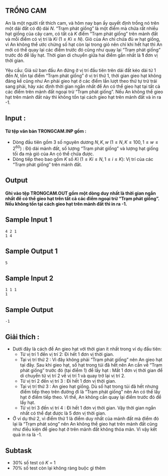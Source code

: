 ## TRỒNG CAM

An là một người rất thích cam, và hôm nay bạn ấy quyết định trồng nó trên một dải đất có độ dài $N$. “Trạm phát giống” là một điểm mà chứa rất nhiều hạt giống của cây cam, có tất cả $K$ điểm “Trạm phát giống” trên mảnh đất và mỗi điểm có vị trí là $Ki$ $(1 \le Ki \le N)$. Giỏ của An chỉ chứa đủ $w$ hạt giống, vì An không thể ước chừng số hạt còn lại trong giỏ nên chỉ khi hết hạt thì An mới có thể quay lại các điểm trước đó cũng như quay lại “Trạm phát giống” trước đó để lấy hạt. Thời gian di chuyển giữa hai điểm gần nhất là **1** đơn vị thời gian. 

Yêu cầu: Giả sử ban đầu An đứng ở vị trí đầu tiên trên dải đất kéo dài từ 1 đến $N$, tồn tại điểm “Trạm phát giống” ở vị trí thứ 1, thời gian gieo hạt không đáng kể cũng như An phải gieo hạt ở các điểm lần lượt theo thứ tự trừ trái sang phải, hãy xác định thời gian ngắn nhất để An có thể gieo hạt tại tất cả các điểm trên mảnh đất ngoại trừ “Trạm phát giống”. Nếu An không thể gieo hạt trên mảnh đất này thì không tồn tại cách gieo hạt trên mảnh đất và in ra -1.
## Input : 
#### Từ tệp văn bản TRONGCAM.INP gồm : 
-   Dòng đầu tiên gồm 3 số nguyên dương $N, K, w$  $(1 \le N, K \le 100, 1 \le w \le 2^{60} )$ : Độ dài mảnh đất, số lượng “Trạm phát giống” và lượng hạt giống tối đa mà giỏ của An có thể chứa được.
-   Dòng tiếp theo bao gồm $K$ số $Ki$ $(1 \le Ki \le N, 1 \le i \le K)$: Vị trí của các “Trạm phát giống” trên mảnh đất.

## Output
#### Ghi vào tệp TRONGCAM.OUT gồm một dòng duy nhất là thời gian ngắn nhất để có thể gieo hạt trên tất cả các điểm ngoại trừ “Trạm phát giống”. Nếu không tồn tại cách gieo hạt trên mảnh đất thì in ra -1.
## Sample Input 1 
```
4 2 1
1 4
```

## Sample Output 1
```
5
```
## Sample Input 2 
```
1 1 1
1

```

## Sample Output 
```
-1
```
## Giải thích :
-   Dưới đây là cách để An gieo hạt với thời gian ít nhất trong ví dụ đầu tiên:
       +   Từ vị trí 1 đến vị trí 2: Đi hết 1 đơn vị thời gian.
       +   Tại vị trí thứ 2 : Vì đây không phải “Trạm phát giống” nên An gieo hạt tại đây. Sau khi gieo hạt, số hạt trong túi đã hết nên An cần về “Trạm phát giống” trước đó (tại điểm 1) để lấy hạt : Mất 1 đơn vị thời gian để di chuyển từ vị trí 2 về vị trí 1 và quay trở lại vị trí 2.
       +   Từ vị trí 2 đến vị trí 3 : Đi hết 1 đơn vị thời gian.
       +   Tại vị trí thứ 3 : An gieo hạt giống. Dù số hạt trong túi đã hết nhưng điểm tiếp theo trên đường đi là “Trạm phát giống” nên An có thể lấy hạt ở điểm tiếp theo. Vì thế, An không cần quay lại điểm trước đó để lấy hạt.
       +   Từ vị trí 3 đến vị trí 4 : Đi hết 1 đơn vị thời gian.
       Vậy thời gian ngắn nhất có thể đạt được là 5 đơn vị thời gian.
   -  Ở ví dụ thứ 2, vì điểm thứ 1 là điểm duy nhất của mảnh đất mà điểm đó lại là “Trạm phát sóng” nên An không thể gieo hạt trên mảnh đất cũng như điều kiện để gieo hạt ở trên mảnh đất không thỏa mãn. Vì vậy kết quả in ra là -1.

## Subtask
  -  30% số test có $K$ = 1
  -  70% số test còn lại không ràng buộc gì thêm
